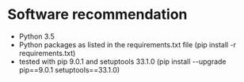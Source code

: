 Software recommendation
===

- Python 3.5
- Python packages as listed in the requirements.txt file (pip install -r requirements.txt)
- tested with pip 9.0.1 and setuptools 33.1.0 (pip install --upgrade pip==9.0.1 setuptools==33.1.0)
